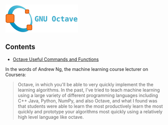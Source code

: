 ![Octave](gnu-octave-logo-cropped.png)
## Contents
* [Octave Useful Commands and Functions](/Octave/octave_useful_commands.md)

In the words of Andrew Ng, the machine learning course lecturer on Coursera:
>Octave, in which you'll be able to very quickly implement the the learning algorithms. In the past, I've tried to teach machine learning using a large variety of different programming languages including C++ Java, Python, NumPy, and also Octave, and what I found was that students were able to learn the most productively learn the most quickly and prototype your algorithms most quickly using a relatively high level language like octave.
